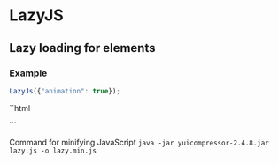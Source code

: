 # LazyJS

## Lazy loading for elements

### Example

```js
LazyJs({"animation": true});
```
``html
<div class="lazyjs" data-origin="http://example.com"></div>
```

Command for minifying JavaScript `java -jar yuicompressor-2.4.8.jar lazy.js -o lazy.min.js`